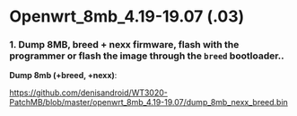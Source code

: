 # Openwrt_8mb_4.19-19.07 (.03)


### <b>1. Dump 8MB, breed + nexx firmware, flash with the programmer or flash the image through the ```breed``` bootloader.. </b>


<b>Dump 8mb (+breed, +nexx)</b>: 

https://github.com/denisandroid/WT3020-PatchMB/blob/master/openwrt_8mb_4.19-19.07/dump_8mb_nexx_breed.bin
